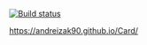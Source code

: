[![Build status](https://ci.appveyor.com/api/projects/status/w0uofswgjrbkhkf6?svg=true)](https://ci.appveyor.com/project/AndreiZak90/card)

https://andreizak90.github.io/Card/
